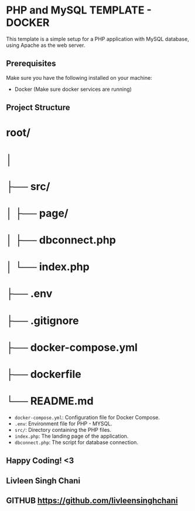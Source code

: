 # PHP and MySQL TEMPLATE - DOCKER

This template is a simple setup for a PHP application with MySQL database, using Apache as the web server.

## Prerequisites

Make sure you have the following installed on your machine:

- Docker (Make sure docker services are running)

## Project Structure

# root/
# │
# ├── src/
# │ ├── page/
# │ ├── dbconnect.php
# │ └── index.php
# ├── .env
# ├── .gitignore
# ├── docker-compose.yml
# ├── dockerfile
# └── README.md


- `docker-compose.yml`: Configuration file for Docker Compose.
- `.env`: Environment file for PHP - MYSQL.
- `src/`: Directory containing the PHP files.
- `index.php`: The landing page of the application.
- `dbconnect.php`: The script for database connection.

## Happy Coding! <3

## Livleen Singh Chani
## GITHUB https://github.com/livleensinghchani
